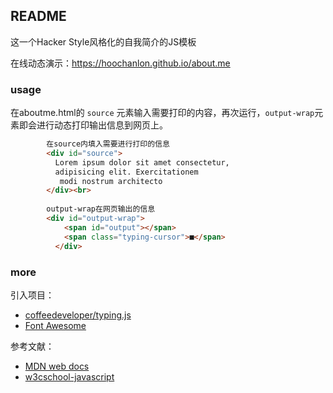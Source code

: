 ## README 

这一个Hacker Style风格化的自我简介的JS模板

在线动态演示：https://hoochanlon.github.io/about.me

### usage

在aboutme.html的 `source` 元素输入需要打印的内容，再次运行，`output-wrap`元素即会进行动态打印输出信息到网页上。

```html
        在source内填入需要进行打印的信息
        <div id="source">
          Lorem ipsum dolor sit amet consectetur,
          adipisicing elit. Exercitationem
           modi nostrum architecto 
        </div><br>
     
        output-wrap在网页输出的信息
        <div id="output-wrap">
            <span id="output"></span>
            <span class="typing-cursor">■</span>
          </div>
```

<!--
![test.gif](https://i.loli.net/2020/06/15/1WSwQ3MkUixV4jP.gif)
-->

### more

引入项目：

* [coffeedeveloper/typing.js](https://github.com/coffeedeveloper/typing.js)
* [Font Awesome](https://www.thinkcmf.com/font/search/index.html)

参考文献：

* [MDN web docs](https://developer.mozilla.org/en-US/docs/Web/JavaScript)
* [w3cschool-javascript](https://www.w3school.com.cn/js/index.asp)


